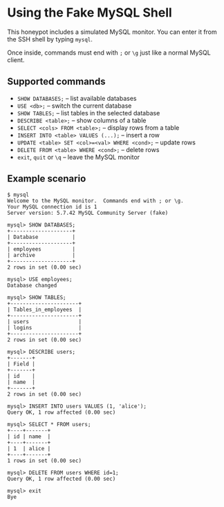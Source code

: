 # Using the Fake MySQL Shell

This honeypot includes a simulated MySQL monitor. You can enter it from the SSH shell by typing `mysql`.

Once inside, commands must end with `;` or `\g` just like a normal MySQL client.

## Supported commands

- `SHOW DATABASES;` – list available databases
- `USE <db>;` – switch the current database
- `SHOW TABLES;` – list tables in the selected database
- `DESCRIBE <table>;` – show columns of a table
- `SELECT <cols> FROM <table>;` – display rows from a table
- `INSERT INTO <table> VALUES (...);` – insert a row
- `UPDATE <table> SET <col>=<val> WHERE <cond>;` – update rows
- `DELETE FROM <table> WHERE <cond>;` – delete rows
- `exit`, `quit` or `\q` – leave the MySQL monitor

## Example scenario

```text
$ mysql
Welcome to the MySQL monitor.  Commands end with ; or \g.
Your MySQL connection id is 1
Server version: 5.7.42 MySQL Community Server (fake)

mysql> SHOW DATABASES;
+--------------------+
| Database           |
+--------------------+
| employees          |
| archive            |
+--------------------+
2 rows in set (0.00 sec)

mysql> USE employees;
Database changed

mysql> SHOW TABLES;
+----------------------+
| Tables_in_employees  |
+----------------------+
| users                |
| logins               |
+----------------------+
2 rows in set (0.00 sec)

mysql> DESCRIBE users;
+-------+
| Field |
+-------+
| id    |
| name  |
+-------+
2 rows in set (0.00 sec)

mysql> INSERT INTO users VALUES (1, 'alice');
Query OK, 1 row affected (0.00 sec)

mysql> SELECT * FROM users;
+----+-------+
| id | name  |
+----+-------+
| 1  | alice |
+----+-------+
1 rows in set (0.00 sec)

mysql> DELETE FROM users WHERE id=1;
Query OK, 1 row affected (0.00 sec)

mysql> exit
Bye
```
